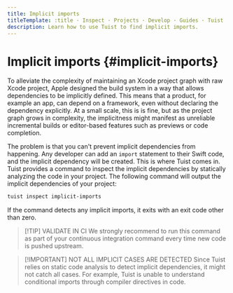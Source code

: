 ```yaml
---
title: Implicit imports
titleTemplate: :title · Inspect · Projects · Develop · Guides · Tuist
description: Learn how to use Tuist to find implicit imports.
---
```


# Implicit imports {#implicit-imports}

To alleviate the complexity of maintaining an Xcode project graph with raw Xcode project, Apple designed the build system in a way that allows dependencies to be implicitly defined. This means that a product, for example an app, can depend on a framework, even without declaring the dependency explicitly. At a small scale, this is is fine, but as the project graph grows in complexity, the implicitness might manifest as unreliable incremental builds or editor-based features such as previews or code completion.

The problem is that you can't prevent implicit dependencies from happening. Any developer can add an `import` statement to their Swift code, and the implicit dependency will be created. This is where Tuist comes in. Tuist provides a command to inspect the implicit dependencies by statically analyzing the code in your project. The following command will output the implicit dependencies of your project:

```bash
tuist inspect implicit-imports
```

If the command detects any implicit imports, it exits with an exit code other than zero.

> [!TIP] VALIDATE IN CI
> We strongly recommend to run this command as part of your <LocalizedLink href="/guides/develop/automate/continuous-integration">continuous integration</LocalizedLink> command every time new code is pushed upstream.

> [!IMPORTANT] NOT ALL IMPLICIT CASES ARE DETECTED
> Since Tuist relies on static code analysis to detect implicit dependencies, it might not catch all cases. For example, Tuist is unable to understand conditional imports through compiler directives in code.
